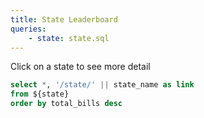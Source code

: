 ```yaml
---
title: State Leaderboard
queries:
    - state: state.sql
---
```


Click on a state to see more detail


```sql state_with_link
select *, '/state/' || state_name as link
from ${state}
order by total_bills desc
```

<DataTable data={state_with_link} link=link rows=all>
    <Column id=state_name />
    <Column id=total_bills contentType=colorscale colorScale=default />
</DataTable>

<LastRefreshed prefix="Data last updated"/>